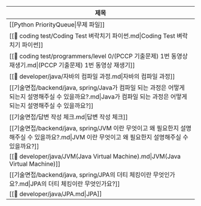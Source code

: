 | 제목                                                                                                              |
| --------------------------------------------------------------------------------------------------------------- |
| [[Python PriorityQueue\|무제 파일]]                                                                           |
| [[🌳 coding test/Coding Test 벼락치기 파이썬.md\|Coding Test 벼락치기 파이썬]]                                                |
| [[🌳 coding test/programmers/level 0/(PCCP 기출문제) 1번 동영상 재생기.md\|(PCCP 기출문제) 1번 동영상 재생기]]                        |
| [[🛶 developer/java/자바의 컴파일 과정.md\|자바의 컴파일 과정]]                                                                 |
| [[기술면접/backend/java, spring/Java가 컴파일 되는 과정은 어떻게 되는지 설명해주실 수 있을까요?.md\|Java가 컴파일 되는 과정은 어떻게 되는지 설명해주실 수 있을까요?]] |
| [[기술면접/답변 작성 체크.md\|답변 작성 체크]]                                                                                  |
| [[기술면접/backend/java, spring/JVM 이란 무엇이고 왜 필요한지 설명해주실 수 있을까요?.md\|JVM 이란 무엇이고 왜 필요한지 설명해주실 수 있을까요?]]             |
| [[🛶 developer/java/JVM(Java Virtual Machine).md\|JVM(Java Virtual Machine)]]                                   |
| [[기술면접/backend/java, spring/JPA의 더티 체킹이란 무엇인가요?.md\|JPA의 더티 체킹이란 무엇인가요?]]                                       |
| [[🛶 developer/java/JPA.md\|JPA]]                                                                               |

